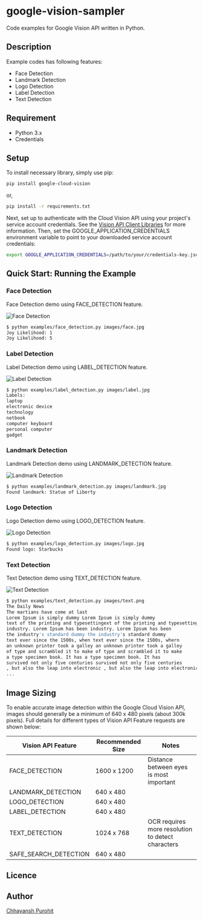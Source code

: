 # google-vision-sampler

Code examples for Google Vision API written in Python.

## Description

Example codes has following features:

* Face Detection
* Landmark Detection
* Logo Detection
* Label Detection
* Text Detection

## Requirement

* Python 3.x
* Credentials

## Setup

To install necessary library, simply use pip:

```bash
pip install google-cloud-vision
```

or,

```bash
pip install -r requirements.txt
```

Next, set up to authenticate with the Cloud Vision API using your project's service account credentials. See the [Vision API Client Libraries](https://cloud.google.com/vision/docs/libraries) for more information. Then, set the GOOGLE_APPLICATION_CREDENTIALS environment variable to point to your downloaded service account credentials:

```bash
export GOOGLE_APPLICATION_CREDENTIALS=/path/to/your/credentials-key.json
```

## Quick Start: Running the Example


### Face Detection

Face Detection demo using FACE_DETECTION feature.

![Face Detection](images/face.jpg)

```bash
$ python examples/face_detection.py images/face.jpg
Joy Likelihood: 1
Joy Likelihood: 5
```

### Label Detection

Label Detection demo using LABEL_DETECTION feature.

![Label Detection](images/label.jpg)

```bash
$ python examples/label_detection.py images/label.jpg
Labels:
laptop
electronic device
technology
netbook
computer keyboard
personal computer
gadget
```

### Landmark Detection

Landmark Detection demo using LANDMARK_DETECTION feature.

![Landmark Detection](images/landmark.jpg)

```bash
$ python examples/landmark_detection.py images/landmark.jpg
Found landmark: Statue of Liberty
```

### Logo Detection

Logo Detection demo using LOGO_DETECTION feature.

![Logo Detection](images/logo.jpg)

```bash
$ python examples/logo_detection.py images/logo.jpg
Found logo: Starbucks
```

### Text Detection

Text Detection demo using TEXT_DETECTION feature.

![Text Detection](images/text.png)

```bash
$ python examples/text_detection.py images/text.png
The Daily News
The martians have come at last
Lorem Ipsum is simply dummy Lorem Ipsum is simply dummy
text of the printing and typesettingext of the printing and typesetting
industry. Lorem Ipsum has been industry. Lorem Ipsum has been
the industry's standard dummy the industry's standard dummy
text ever since the 1500s, when text ever since the 1500s, whern
an unknown printer took a galley an unknown printer took a galley
of type and scrambled it to make of type and scrambled it to make
a type specimen book. It has a type specimen book. It has
survived not only five centuries survived not only five centuries
, but also the leap into electronic , but also the leap into electronic
...
```

## Image Sizing

To enable accurate image detection within the Google Cloud Vision API, images should generally be a minimum of 640 x 480 pixels (about 300k pixels). Full details for different types of Vision API Feature requests are shown below:

| Vision API Feature | Recommended Size | Notes |
|---|---|---|
| FACE_DETECTION | 1600 x 1200 | Distance between eyes is most important |
| LANDMARK_DETECTION | 640 x 480 |   |
| LOGO_DETECTION | 640 x 480 |   |
| LABEL_DETECTION | 640 x 480 |   |
| TEXT_DETECTION | 1024 x 768 | OCR requires more resolution to detect characters |
| SAFE_SEARCH_DETECTION | 640 x 480 |   |

## Licence



## Author

[Chhayansh Purohit](https://github.com/chhayanshp11)